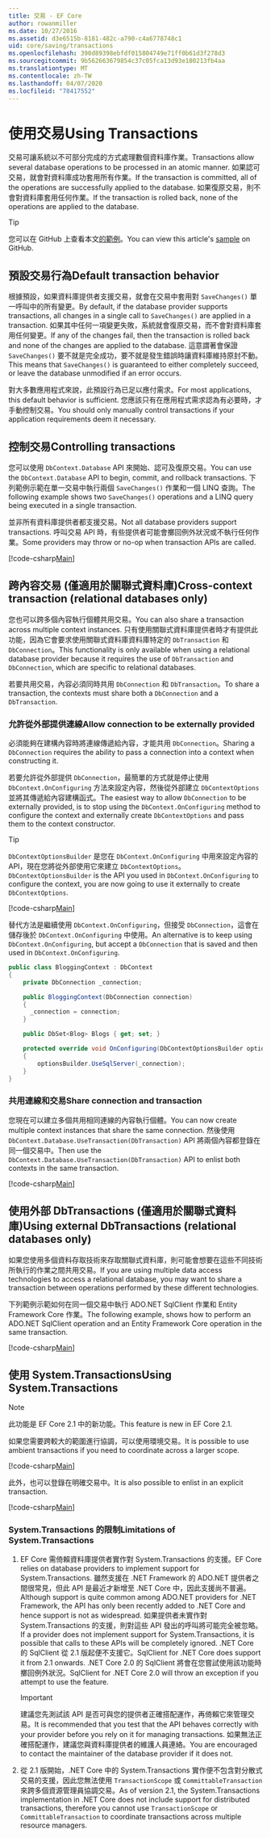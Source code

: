 ```yaml
---
title: 交易 - EF Core
author: rowanmiller
ms.date: 10/27/2016
ms.assetid: d3e6515b-8181-482c-a790-c4a6778748c1
uid: core/saving/transactions
ms.openlocfilehash: 390d89398ebfdf015804749e71ff0b61d3f278d3
ms.sourcegitcommit: 9b562663679854c37c05fca13d93e180213fb4aa
ms.translationtype: MT
ms.contentlocale: zh-TW
ms.lasthandoff: 04/07/2020
ms.locfileid: "78417552"
---
```

# <a name="using-transactions"></a><span data-ttu-id="ac2bc-102">使用交易</span><span class="sxs-lookup"><span data-stu-id="ac2bc-102">Using Transactions</span></span>

<span data-ttu-id="ac2bc-103">交易可讓系統以不可部分完成的方式處理數個資料庫作業。</span><span class="sxs-lookup"><span data-stu-id="ac2bc-103">Transactions allow several database operations to be processed in an atomic manner.</span></span> <span data-ttu-id="ac2bc-104">如果認可交易，就會對資料庫成功套用所有作業。</span><span class="sxs-lookup"><span data-stu-id="ac2bc-104">If the transaction is committed, all of the operations are successfully applied to the database.</span></span> <span data-ttu-id="ac2bc-105">如果復原交易，則不會對資料庫套用任何作業。</span><span class="sxs-lookup"><span data-stu-id="ac2bc-105">If the transaction is rolled back, none of the operations are applied to the database.</span></span>

> [!TIP]  
> <span data-ttu-id="ac2bc-106">您可以在 GitHub 上查看本文[的範例](https://github.com/dotnet/EntityFramework.Docs/tree/master/samples/core/Saving/Transactions/)。</span><span class="sxs-lookup"><span data-stu-id="ac2bc-106">You can view this article's [sample](https://github.com/dotnet/EntityFramework.Docs/tree/master/samples/core/Saving/Transactions/) on GitHub.</span></span>

## <a name="default-transaction-behavior"></a><span data-ttu-id="ac2bc-107">預設交易行為</span><span class="sxs-lookup"><span data-stu-id="ac2bc-107">Default transaction behavior</span></span>

<span data-ttu-id="ac2bc-108">根據預設，如果資料庫提供者支援交易，就會在交易中套用對 `SaveChanges()` 單一呼叫中的所有變更。</span><span class="sxs-lookup"><span data-stu-id="ac2bc-108">By default, if the database provider supports transactions, all changes in a single call to `SaveChanges()` are applied in a transaction.</span></span> <span data-ttu-id="ac2bc-109">如果其中任何一項變更失敗，系統就會復原交易，而不會對資料庫套用任何變更。</span><span class="sxs-lookup"><span data-stu-id="ac2bc-109">If any of the changes fail, then the transaction is rolled back and none of the changes are applied to the database.</span></span> <span data-ttu-id="ac2bc-110">這意謂著會保證 `SaveChanges()` 要不就是完全成功，要不就是發生錯誤時讓資料庫維持原封不動。</span><span class="sxs-lookup"><span data-stu-id="ac2bc-110">This means that `SaveChanges()` is guaranteed to either completely succeed, or leave the database unmodified if an error occurs.</span></span>

<span data-ttu-id="ac2bc-111">對大多數應用程式來說，此預設行為已足以應付需求。</span><span class="sxs-lookup"><span data-stu-id="ac2bc-111">For most applications, this default behavior is sufficient.</span></span> <span data-ttu-id="ac2bc-112">您應該只有在應用程式需求認為有必要時，才手動控制交易。</span><span class="sxs-lookup"><span data-stu-id="ac2bc-112">You should only manually control transactions if your application requirements deem it necessary.</span></span>

## <a name="controlling-transactions"></a><span data-ttu-id="ac2bc-113">控制交易</span><span class="sxs-lookup"><span data-stu-id="ac2bc-113">Controlling transactions</span></span>

<span data-ttu-id="ac2bc-114">您可以使用 `DbContext.Database` API 來開始、認可及復原交易。</span><span class="sxs-lookup"><span data-stu-id="ac2bc-114">You can use the `DbContext.Database` API to begin, commit, and rollback transactions.</span></span> <span data-ttu-id="ac2bc-115">下列範例示範在單一交易中執行兩個 `SaveChanges()` 作業和一個 LINQ 查詢。</span><span class="sxs-lookup"><span data-stu-id="ac2bc-115">The following example shows two `SaveChanges()` operations and a LINQ query being executed in a single transaction.</span></span>

<span data-ttu-id="ac2bc-116">並非所有資料庫提供者都支援交易。</span><span class="sxs-lookup"><span data-stu-id="ac2bc-116">Not all database providers support transactions.</span></span> <span data-ttu-id="ac2bc-117">呼叫交易 API 時，有些提供者可能會擲回例外狀況或不執行任何作業。</span><span class="sxs-lookup"><span data-stu-id="ac2bc-117">Some providers may throw or no-op when transaction APIs are called.</span></span>

[!code-csharp[Main](../../../samples/core/Saving/Transactions/ControllingTransaction/Sample.cs?name=Transaction&highlight=3,17,18,19)]

## <a name="cross-context-transaction-relational-databases-only"></a><span data-ttu-id="ac2bc-118">跨內容交易 (僅適用於關聯式資料庫)</span><span class="sxs-lookup"><span data-stu-id="ac2bc-118">Cross-context transaction (relational databases only)</span></span>

<span data-ttu-id="ac2bc-119">您也可以跨多個內容執行個體共用交易。</span><span class="sxs-lookup"><span data-stu-id="ac2bc-119">You can also share a transaction across multiple context instances.</span></span> <span data-ttu-id="ac2bc-120">只有使用關聯式資料庫提供者時才有提供此功能，因為它會要求使用關聯式資料庫資料庫特定的 `DbTransaction` 和 `DbConnection`。</span><span class="sxs-lookup"><span data-stu-id="ac2bc-120">This functionality is only available when using a relational database provider because it requires the use of `DbTransaction` and `DbConnection`, which are specific to relational databases.</span></span>

<span data-ttu-id="ac2bc-121">若要共用交易，內容必須同時共用 `DbConnection` 和 `DbTransaction`。</span><span class="sxs-lookup"><span data-stu-id="ac2bc-121">To share a transaction, the contexts must share both a `DbConnection` and a `DbTransaction`.</span></span>

### <a name="allow-connection-to-be-externally-provided"></a><span data-ttu-id="ac2bc-122">允許從外部提供連線</span><span class="sxs-lookup"><span data-stu-id="ac2bc-122">Allow connection to be externally provided</span></span>

<span data-ttu-id="ac2bc-123">必須能夠在建構內容時將連線傳遞給內容，才能共用 `DbConnection`。</span><span class="sxs-lookup"><span data-stu-id="ac2bc-123">Sharing a `DbConnection` requires the ability to pass a connection into a context when constructing it.</span></span>

<span data-ttu-id="ac2bc-124">若要允許從外部提供 `DbConnection`，最簡單的方式就是停止使用 `DbContext.OnConfiguring` 方法來設定內容，然後從外部建立 `DbContextOptions` 並將其傳遞給內容建構函式。</span><span class="sxs-lookup"><span data-stu-id="ac2bc-124">The easiest way to allow `DbConnection` to be externally provided, is to stop using the `DbContext.OnConfiguring` method to configure the context and externally create `DbContextOptions` and pass them to the context constructor.</span></span>

> [!TIP]  
> <span data-ttu-id="ac2bc-125">`DbContextOptionsBuilder` 是您在 `DbContext.OnConfiguring` 中用來設定內容的 API，現在您將從外部使用它來建立 `DbContextOptions`。</span><span class="sxs-lookup"><span data-stu-id="ac2bc-125">`DbContextOptionsBuilder` is the API you used in `DbContext.OnConfiguring` to configure the context, you are now going to use it externally to create `DbContextOptions`.</span></span>

[!code-csharp[Main](../../../samples/core/Saving/Transactions/SharingTransaction/Sample.cs?name=Context&highlight=3,4,5)]

<span data-ttu-id="ac2bc-126">替代方法是繼續使用 `DbContext.OnConfiguring`，但接受 `DbConnection`，這會在儲存後於 `DbContext.OnConfiguring` 中使用。</span><span class="sxs-lookup"><span data-stu-id="ac2bc-126">An alternative is to keep using `DbContext.OnConfiguring`, but accept a `DbConnection` that is saved and then used in `DbContext.OnConfiguring`.</span></span>

``` csharp
public class BloggingContext : DbContext
{
    private DbConnection _connection;

    public BloggingContext(DbConnection connection)
    {
      _connection = connection;
    }

    public DbSet<Blog> Blogs { get; set; }

    protected override void OnConfiguring(DbContextOptionsBuilder optionsBuilder)
    {
        optionsBuilder.UseSqlServer(_connection);
    }
}
```

### <a name="share-connection-and-transaction"></a><span data-ttu-id="ac2bc-127">共用連線和交易</span><span class="sxs-lookup"><span data-stu-id="ac2bc-127">Share connection and transaction</span></span>

<span data-ttu-id="ac2bc-128">您現在可以建立多個共用相同連線的內容執行個體。</span><span class="sxs-lookup"><span data-stu-id="ac2bc-128">You can now create multiple context instances that share the same connection.</span></span> <span data-ttu-id="ac2bc-129">然後使用 `DbContext.Database.UseTransaction(DbTransaction)` API 將兩個內容都登錄在同一個交易中。</span><span class="sxs-lookup"><span data-stu-id="ac2bc-129">Then use the `DbContext.Database.UseTransaction(DbTransaction)` API to enlist both contexts in the same transaction.</span></span>

[!code-csharp[Main](../../../samples/core/Saving/Transactions/SharingTransaction/Sample.cs?name=Transaction&highlight=1,2,3,7,16,23,24,25)]

## <a name="using-external-dbtransactions-relational-databases-only"></a><span data-ttu-id="ac2bc-130">使用外部 DbTransactions (僅適用於關聯式資料庫)</span><span class="sxs-lookup"><span data-stu-id="ac2bc-130">Using external DbTransactions (relational databases only)</span></span>

<span data-ttu-id="ac2bc-131">如果您使用多個資料存取技術來存取關聯式資料庫，則可能會想要在這些不同技術所執行的作業之間共用交易。</span><span class="sxs-lookup"><span data-stu-id="ac2bc-131">If you are using multiple data access technologies to access a relational database, you may want to share a transaction between operations performed by these different technologies.</span></span>

<span data-ttu-id="ac2bc-132">下列範例示範如何在同一個交易中執行 ADO.NET SqlClient 作業和 Entity Framework Core 作業。</span><span class="sxs-lookup"><span data-stu-id="ac2bc-132">The following example, shows how to perform an ADO.NET SqlClient operation and an Entity Framework Core operation in the same transaction.</span></span>

[!code-csharp[Main](../../../samples/core/Saving/Transactions/ExternalDbTransaction/Sample.cs?name=Transaction&highlight=4,10,21,26,27,28)]

## <a name="using-systemtransactions"></a><span data-ttu-id="ac2bc-133">使用 System.Transactions</span><span class="sxs-lookup"><span data-stu-id="ac2bc-133">Using System.Transactions</span></span>

> [!NOTE]  
> <span data-ttu-id="ac2bc-134">此功能是 EF Core 2.1 中的新功能。</span><span class="sxs-lookup"><span data-stu-id="ac2bc-134">This feature is new in EF Core 2.1.</span></span>

<span data-ttu-id="ac2bc-135">如果您需要跨較大的範圍進行協調，可以使用環境交易。</span><span class="sxs-lookup"><span data-stu-id="ac2bc-135">It is possible to use ambient transactions if you need to coordinate across a larger scope.</span></span>

[!code-csharp[Main](../../../samples/core/Saving/Transactions/AmbientTransaction/Sample.cs?name=Transaction&highlight=1,2,3,26,27,28)]

<span data-ttu-id="ac2bc-136">此外，也可以登錄在明確交易中。</span><span class="sxs-lookup"><span data-stu-id="ac2bc-136">It is also possible to enlist in an explicit transaction.</span></span>

[!code-csharp[Main](../../../samples/core/Saving/Transactions/CommitableTransaction/Sample.cs?name=Transaction&highlight=1,15,28,29,30)]

### <a name="limitations-of-systemtransactions"></a><span data-ttu-id="ac2bc-137">System.Transactions 的限制</span><span class="sxs-lookup"><span data-stu-id="ac2bc-137">Limitations of System.Transactions</span></span>  

1. <span data-ttu-id="ac2bc-138">EF Core 需倚賴資料庫提供者實作對 System.Transactions 的支援。</span><span class="sxs-lookup"><span data-stu-id="ac2bc-138">EF Core relies on database providers to implement support for System.Transactions.</span></span> <span data-ttu-id="ac2bc-139">雖然支援在 .NET Framework 的 ADO.NET 提供者之間很常見，但此 API 是最近才新增至 .NET Core 中，因此支援尚不普遍。</span><span class="sxs-lookup"><span data-stu-id="ac2bc-139">Although support is quite common among ADO.NET providers for .NET Framework, the API has only been recently added to .NET Core and hence support is not as widespread.</span></span> <span data-ttu-id="ac2bc-140">如果提供者未實作對 System.Transactions 的支援，則對這些 API 發出的呼叫將可能完全被忽略。</span><span class="sxs-lookup"><span data-stu-id="ac2bc-140">If a provider does not implement support for System.Transactions, it is possible that calls to these APIs will be completely ignored.</span></span> <span data-ttu-id="ac2bc-141">.NET Core 的 SqlClient 從 2.1 版起便不支援它。</span><span class="sxs-lookup"><span data-stu-id="ac2bc-141">SqlClient for .NET Core does support it from 2.1 onwards.</span></span> <span data-ttu-id="ac2bc-142">.NET Core 2.0 的 SqlClient 將會在您嘗試使用該功能時擲回例外狀況。</span><span class="sxs-lookup"><span data-stu-id="ac2bc-142">SqlClient for .NET Core 2.0 will throw an exception if you attempt to use the feature.</span></span>

   > [!IMPORTANT]  
   > <span data-ttu-id="ac2bc-143">建議您先測試該 API 是否可與您的提供者正確搭配運作，再倚賴它來管理交易。</span><span class="sxs-lookup"><span data-stu-id="ac2bc-143">It is recommended that you test that the API behaves correctly with your provider before you rely on it for managing transactions.</span></span> <span data-ttu-id="ac2bc-144">如果無法正確搭配運作，建議您與資料庫提供者的維護人員連絡。</span><span class="sxs-lookup"><span data-stu-id="ac2bc-144">You are encouraged to contact the maintainer of the database provider if it does not.</span></span>

2. <span data-ttu-id="ac2bc-145">從 2.1 版開始，.NET Core 中的 System.Transactions 實作便不包含對分散式交易的支援，因此您無法使用 `TransactionScope` 或 `CommittableTransaction` 來跨多個資源管理員協調交易。</span><span class="sxs-lookup"><span data-stu-id="ac2bc-145">As of version 2.1, the System.Transactions implementation in .NET Core does not include support for distributed transactions, therefore you cannot use `TransactionScope` or `CommittableTransaction` to coordinate transactions across multiple resource managers.</span></span>
